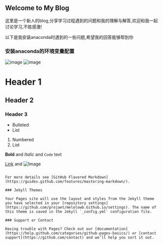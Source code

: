 ## Welcome to My Blog

这里是一个新人的blog,分享学习过程遇到的问题和我的理解与解答,欢迎和我一起讨论学习,不胜感激!

以下是我安装anaconda时遇到的一些问题,希望我的回答能够帮到你

### 安装anaconda的环境变量配置

![image](melolowb.Github.io\image\capture_20191125204838603.bmp)
![image](melolowb.Github.io\image\capture_20191125204856371.bmp)


# Header 1
## Header 2
### Header 3

- Bulleted
- List

1. Numbered
2. List

**Bold** and _Italic_ and `Code` text

[Link](url) and ![Image](src)
```

For more details see [GitHub Flavored Markdown](https://guides.github.com/features/mastering-markdown/).

### Jekyll Themes

Your Pages site will use the layout and styles from the Jekyll theme you have selected in your [repository settings](https://github.com/projaet/melolowb.Github.io/settings). The name of this theme is saved in the Jekyll `_config.yml` configuration file.

### Support or Contact

Having trouble with Pages? Check out our [documentation](https://help.github.com/categories/github-pages-basics/) or [contact support](https://github.com/contact) and we’ll help you sort it out.

